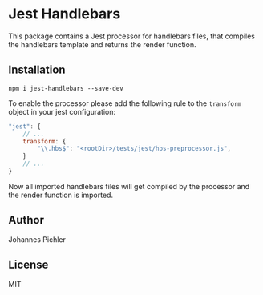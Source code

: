 # Jest Handlebars
This package contains a Jest processor for handlebars files, that compiles the handlebars template and returns the render function.

## Installation
```
npm i jest-handlebars --save-dev
```

To enable the processor please add the following rule to the `transform` object in your jest configuration:

```js
"jest": {
    // ...
    transform: {
        "\\.hbs$": "<rootDir>/tests/jest/hbs-preprocessor.js",
    }
    // ...
}
```

Now all imported handlebars files will get compiled by the processor and the render function is imported.

## Author
Johannes Pichler

## License
MIT
